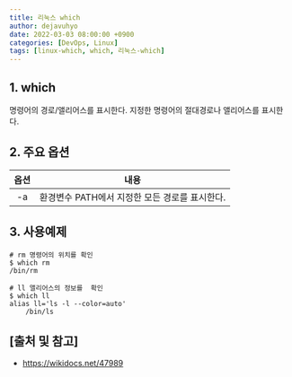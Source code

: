 ```yaml
---
title: 리눅스 which
author: dejavuhyo
date: 2022-03-03 08:00:00 +0900
categories: [DevOps, Linux]
tags: [linux-which, which, 리눅스-which]
---
```


## 1. which
명령어의 경로/앨리어스를 표시한다. 지정한 명령어의 절대경로나 앨리어스를 표시한다.

## 2. 주요 옵션

| 옵션 | 내용 |
|:---:|:---:|
| -a | 환경변수 PATH에서 지정한 모든 경로를 표시한다. |

## 3. 사용예제

```shell
# rm 명령어의 위치를 확인 
$ which rm
/bin/rm

# ll 앨리어스의 정보를  확인 
$ which ll
alias ll='ls -l --color=auto'
    /bin/ls
```

## [출처 및 참고]
* <https://wikidocs.net/47989>

